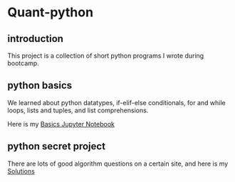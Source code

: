 # Quant-python

## introduction
This project is a collection of short python programs I wrote during bootcamp.

## python basics
We learned about python datatypes, if-elif-else conditionals, for and while loops, lists and tuples, and list comprehensions.

Here is my [Basics Jupyter Notebook](https://github.com/ccgu95/Quant-python/blob/master/python-basics-notebook-empty.ipynb)

## python secret project
There are lots of good algorithm questions on a certain site, and here is my [Solutions](http://)
